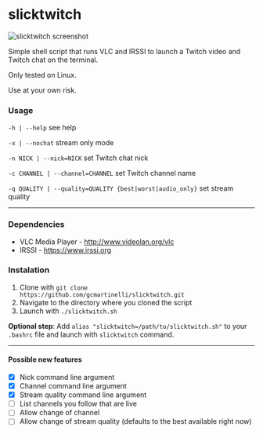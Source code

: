 # slicktwitch

![slicktwitch screenshot](https://i.imgur.com/YoUyZml.png)

Simple shell script that runs VLC and IRSSI to launch a Twitch video and Twitch chat on the terminal.

Only tested on Linux.

Use at your own risk.

### Usage
`-h | --help`												see help

`-x | --nochat`												stream only mode

`-n NICK | --nick=NICK`										set Twitch chat nick

`-c CHANNEL | --channel=CHANNEL`							set Twitch channel name

`-q QUALITY | --quality=QUALITY {best|worst|audio_only}`	set stream quality

---

### Dependencies
* VLC Media Player - http://www.videolan.org/vlc
* IRSSI - https://www.irssi.org

### Instalation
1. Clone with `git clone https://github.com/gcmartinelli/slicktwitch.git`
2. Navigate to the directory where you cloned the script
3. Launch with `./slicktwitch.sh`

**Optional step**: Add `alias "slicktwitch=/path/to/slicktwitch.sh"` to your `.bashrc` file and launch with `slicktwitch` command.

---

#### Possible new features
- [x] Nick command line argument
- [x] Channel command line argument
- [x] Stream quality command line argument
- [ ] List channels you follow that are live
- [ ] Allow change of channel
- [ ] Allow change of stream quality (defaults to the best available right now)
